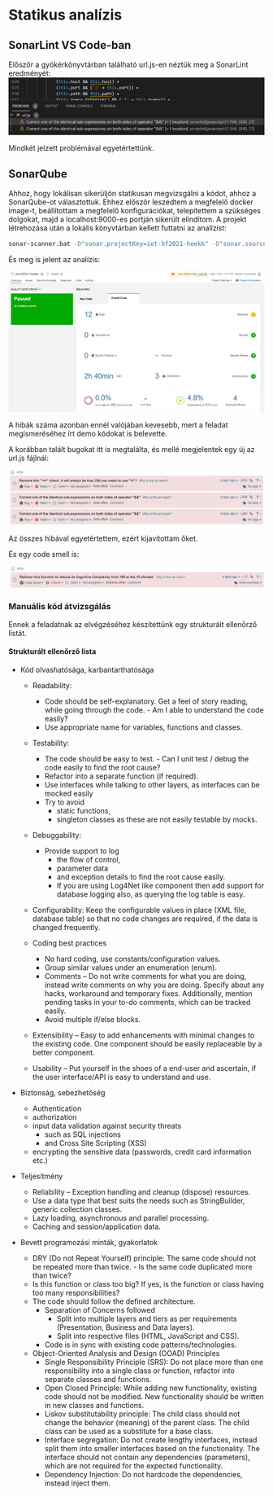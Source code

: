 # Statikus analízis

## SonarLint VS Code-ban

Először a gyökérkönyvtárban található url.js-en néztük meg a SonarLint eredményét:
![](img/sonar1.png)

Mindkét jelzett problémával egyetértettünk.

## SonarQube

Ahhoz, hogy lokálisan sikerüljön statikusan megvizsgálni a kódot, ahhoz a SonarQube-ot választottuk. Ehhez először leszedtem a megfelelő docker image-t, beállítottam a megfelelő konfigurációkat, telepítettem a szükséges dolgokat, majd a localhost:9000-es portján sikerült elindítom. A projekt létrehozása után a lokális könyvtárban kellett futtatni az analízist: 

```bash
sonar-scanner.bat -D"sonar.projectKey=iet-hf2021-heekk" -D"sonar.sources=." -D"sonar.host.url=http://localhost:9000" -D"sonar.login=${TOKEN_KEY}"
```

És meg is jelent az analízis:

![](img/sonarqube.png)

A hibák száma azonban ennél valójában kevesebb, mert a feladat megismeréséhez írt demo kódokat is belevette.

A korábban talált bugokat itt is megtalálta, és mellé megjelentek egy új az url.js fájlnál:

![](img/sonarqube_url.png)

Az összes hibával egyetértettem, ezért kijavítottam őket.

És egy code smell is:

![](img/sonarqube_url_codesmell.png)



### Manuális kód átvizsgálás

Ennek a feladatnak az elvégzéséhez készítettünk egy strukturált ellenőrző listát.

#### Strukturált ellenőrző lista

-   Kód olvashatósága, karbantarthatósága

    -   Readability:

        -   Code should be self-explanatory. Get a feel of story reading, while going through the code. - Am I able to understand the code easily?
        -   Use appropriate name for variables, functions and classes.

    -   Testability:

        -   The code should be easy to test. - Can I unit test / debug the code easily to find the root cause?
        -   Refactor into a separate function (if required).
        -   Use interfaces while talking to other layers, as interfaces can be mocked easily
        -   Try to avoid
            -   static functions,
            -   singleton classes as these are not easily testable by mocks.

    -   Debuggability:

        -   Provide support to log
            -   the flow of control,
            -   parameter data
            -   and exception details to find the root cause easily.
            -   If you are using Log4Net like component then add support for database logging also, as querying the log table is easy.

    -   Configurability: Keep the configurable values in place (XML file, database table) so that no code changes are required, if the data is changed frequently.

    -   Coding best practices

        -   No hard coding, use constants/configuration values.
        -   Group similar values under an enumeration (enum).
        -   Comments – Do not write comments for what you are doing, instead write comments on why you are doing. Specify about any hacks, workaround and temporary fixes. Additionally, mention pending tasks in your to-do comments, which can be tracked easily.
        -   Avoid multiple if/else blocks.

    -   Extensibility – Easy to add enhancements with minimal changes to the existing code. One component should be easily replaceable by a better component.

    -   Usability – Put yourself in the shoes of a end-user and ascertain, if the user interface/API is easy to understand and use.

-   Biztonság, sebezhetőség

    -   Authentication
    -   authorization
    -   input data validation against security threats
        -   such as SQL injections
        -   and Cross Site Scripting (XSS)
    -   encrypting the sensitive data (passwords, credit card information etc.)

-   Teljesítmény

    -   Reliability – Exception handling and cleanup (dispose) resources.
    -   Use a data type that best suits the needs such as StringBuilder, generic collection classes.
    -   Lazy loading, asynchronous and parallel processing.
    -   Caching and session/application data.

-   Bevett programozási minták, gyakorlatok

    -   DRY (Do not Repeat Yourself) principle: The same code should not be repeated more than twice. - Is the same code duplicated more than twice?
    -   Is this function or class too big? If yes, is the function or class having too many responsibilities?
    -   The code should follow the defined architecture.
        -   Separation of Concerns followed
            -   Split into multiple layers and tiers as per requirements (Presentation, Business and Data layers).
            -   Split into respective files (HTML, JavaScript and CSS).
        -   Code is in sync with existing code patterns/technologies.
    -   Object-Oriented Analysis and Design (OOAD) Principles
        -   Single Responsibility Principle (SRS): Do not place more than one responsibility into a single class or function, refactor into separate classes and functions.
        -   Open Closed Principle: While adding new functionality, existing code should not be modified. New functionality should be written in new classes and functions.
        -   Liskov substitutability principle: The child class should not change the behavior (meaning) of the parent class. The child class can be used as a substitute for a base class.
        -   Interface segregation: Do not create lengthy interfaces, instead split them into smaller interfaces based on the functionality. The interface should not contain any dependencies (parameters), which are not required for the expected functionality.
        -   Dependency Injection: Do not hardcode the dependencies, instead inject them.